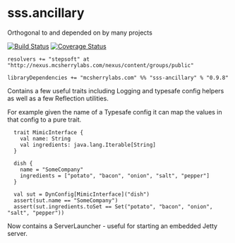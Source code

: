 # sss.ancillary
Orthogonal to and depended on by many projects

[![Build Status](https://travis-ci.org/mcsherrylabs/sss.ancillary.svg?branch=master)](https://travis-ci.org/mcsherrylabs/sss.ancillary)
[![Coverage Status](https://coveralls.io/repos/mcsherrylabs/sss.ancillary/badge.svg?branch=master&service=github)](https://coveralls.io/github/mcsherrylabs/sss.ancillary?branch=master)

```
resolvers += "stepsoft" at "http://nexus.mcsherrylabs.com/nexus/content/groups/public"

libraryDependencies += "mcsherrylabs.com" %% "sss-ancillary" % "0.9.8"
```

Contains a few useful traits including Logging and typesafe config helpers as well as a few Reflection utilities. 

For example given the name of a Typesafe config it can map the values in that config to a pure trait.

```
  trait MimicInterface {
    val name: String
    val ingredients: java.lang.Iterable[String]
  }

  dish {
  	name = "SomeCompany"
  	ingredients = ["potato", "bacon", "onion", "salt", "pepper"]
  }

  val sut = DynConfig[MimicInterface]("dish")
  assert(sut.name == "SomeCompany")
  assert(sut.ingredients.toSet == Set("potato", "bacon", "onion", "salt", "pepper"))
```  

Now contains a ServerLauncher - useful for starting an embedded Jetty server.
